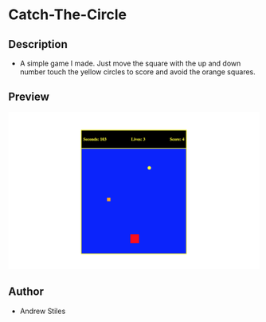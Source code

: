 # Catch-The-Circle

## Description

- A simple game I made.  Just move the square with the up and down number touch the yellow circles to score and avoid the orange squares.

## Preview

![Preview](https://github.com/andrew129/Catch-The-Circle/blob/master/images/circle.png?raw=true)

## Author

- Andrew Stiles
